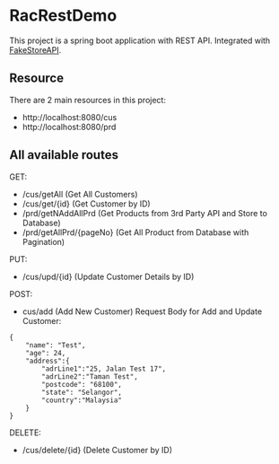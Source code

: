 # RacRestDemo
This project is a spring boot application with REST API.
Integrated with [FakeStoreAPI](https://github.com/keikaavousi/fake-store-api).

## Resource
There are 2 main resources in this project:
- http://localhost:8080/cus
- http://localhost:8080/prd

## All available routes
GET:
- /cus/getAll (Get All Customers)
- /cus/get/{id} (Get Customer by ID)
- /prd/getNAddAllPrd (Get Products from 3rd Party API and Store to Database)
- /prd/getAllPrd/{pageNo} (Get All Product from Database with Pagination)

PUT:
- /cus/upd/{id} (Update Customer Details by ID)

POST:
- cus/add (Add New Customer)
Request Body for Add and Update Customer:
```
{
    "name": "Test",
    "age": 24,
    "address":{
        "adrLine1":"25, Jalan Test 17",
        "adrLine2":"Taman Test",
        "postcode": "68100",
        "state": "Selangor",
        "country":"Malaysia"
    }
}
```

DELETE:
- /cus/delete/{id} (Delete Customer by ID)
  

